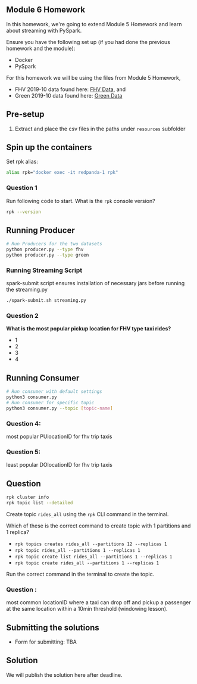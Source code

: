 ## Module 6 Homework 

In this homework, we're going to extend Module 5 Homework and learn about streaming with PySpark.

Ensure you have the following set up (if you had done the previous homework and the module):

- Docker 
- PySpark

For this homework we will be using the files from Module 5 Homework,

-  FHV 2019-10 data found here: [FHV Data](https://github.com/DataTalksClub/nyc-tlc-data/releases/download/fhv/fhv_tripdata_2019-10.csv.gz), and
- Green 2019-10 data found here: [Green Data](https://github.com/DataTalksClub/nyc-tlc-data/releases/download/green/green_tripdata_2019-10.csv.gz)



## Pre-setup

1. Extract and place the csv files in the paths under `resources` subfolder


## Spin up the containers



Set rpk alias: 
```bash
alias rpk="docker exec -it redpanda-1 rpk"
```

### Question 1

Run following code to start. What is the `rpk` console version?

```bash
rpk --version
```

## Running Producer

```bash
# Run Producers for the two datasets
python producer.py --type fhv
python producer.py --type green
```

### Running Streaming Script

spark-submit script ensures installation of necessary jars before running the streaming.py

```bash
./spark-submit.sh streaming.py 
```

### Question 2

**What is the most popular pickup location for FHV type taxi rides?**

- 1
- 2
- 3
- 4

## Running Consumer

```bash
# Run consumer with default settings
python3 consumer.py
# Run consumer for specific topic
python3 consumer.py --topic [topic-name]
```

### Question 4:
most popular PUlocationID for fhv trip taxis



### Question 5:
least popular DOlocationID for fhv trip taxis



## Question 

```bash
rpk cluster info
rpk topic list --detailed
```

Create topic `rides_all` using the `rpk` CLI command in the terminal.

Which of these is the correct command to create topic with 1 partitions and 1 replica?

- `rpk topics creates rides_all --partitions 12 --replicas 1`
- `rpk topic rides_all --partitions 1 --replicas 1`
- `rpk topic create list rides_all --partitions 1 --replicas 1`
- `rpk topic create rides_all --partitions 1 --replicas 1`

Run the correct command in the terminal to create the topic.


### Question :
most common locationID where a taxi can drop off and pickup a passenger at the same location within a 10min threshold (windowing lesson).

<!-- scrap the above questions? -->

## Submitting the solutions

* Form for submitting: TBA


## Solution

We will publish the solution here after deadline.


